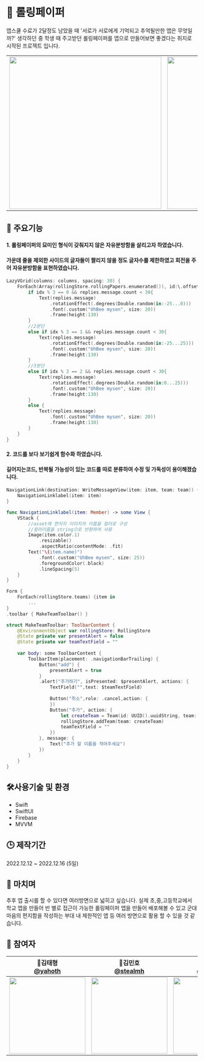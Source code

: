 # 🦁 롤링페이퍼

앱스쿨 수료가 2달정도 남았을 때 '서로가 서로에게 기억되고 추억될만한 앱은 무엇일까?' 생각하던 중 학생 때 주고받던 롤링페이퍼를 앱으로 만들어보면 좋겠다는 취지로 시작된 프로젝트 입니다.
<table>
  <tr>
    <td>
      <img alt="" src="https://user-images.githubusercontent.com/66459715/210161392-7bd082b4-6429-43cd-8543-8e7636fdb0ef.png" width="400">
    </td>
    <td>
      <img alt="" src="https://user-images.githubusercontent.com/66459715/210161395-5dcedf47-ab5b-4d1f-ac7d-deada8683dae.png" width="400">
    </td>
    <td>
      <img alt="" src="https://user-images.githubusercontent.com/66459715/210161398-3ecd6c02-344c-482d-b8e2-9aaeecdbdd87.png" width="400">
    </td>
        <td>
      <img alt="" src="https://user-images.githubusercontent.com/66459715/210161400-1f5edcdd-89e9-4f27-b007-e74860820b68.png" width="400">
    </td>
        <td>
      <img alt="" src="https://user-images.githubusercontent.com/66459715/210161402-017d9f01-f056-4ca5-ae29-74ae80c5d0c3.png" width="400">
    </td>
  </tr>
</table>

## 🧐 주요기능

#### 1. 롤링페이퍼의 묘미인 형식이 갖춰지지 않은 자유분방함을 살리고자 하였습니다.
#### 가운데 줄을 제외한 사이드의 글자들이 짤리지 않을 정도 글자수를 제한하였고 회전을 주어 자유분방함을 표현하였습니다.
```swift
LazyVGrid(columns: columns, spacing: 30) {
    ForEach(Array(rollingStore.rollingPapers.enumerated()), id:\.offset){ idx,replies in
        if idx % 3 == 0 && replies.message.count < 30{
            Text(replies.message)
                .rotationEffect(.degrees(Double.random(in:-25...0)))
                .font(.custom("UhBee mysen", size: 20))
                .frame(height:130)
        }
        //2분단
        else if idx % 3 == 1 && replies.message.count < 30{
            Text(replies.message)
                .rotationEffect(.degrees(Double.random(in:-25...25)))
                .font(.custom("UhBee mysen", size: 20))
                .frame(height:130)
        }
        //3분단
        else if idx % 3 == 2 && replies.message.count < 30{
            Text(replies.message)
                .rotationEffect(.degrees(Double.random(in:0...25)))
                .font(.custom("UhBee mysen", size: 20))
                .frame(height:130)
        }
        else {
            Text(replies.message)
                .font(.custom("UhBee mysen", size: 20))
                .frame(height:130)
        }
    }
}
```

#### 2. 코드를 보다 보기쉽게 함수화 하였습니다.
#### 길어지는코드, 반복될 가능성이 있는 코드를 따로 분류하여 수정 및 가독성이 용이해졌습니다.
```swift
NavigationLink(destination: WriteMessageView(item: item, team: team)) {                               
    NavigationLinklabel(item: item)
}

func NavigationLinklabel(item: Member) -> some View {
    VStack {
        //asset에 편지지 이미지의 이름을 컬러로 구성
        //컬러이름을 string으로 반환하여 사용
        Image(item.color.1)
            .resizable()
            .aspectRatio(contentMode: .fit)
        Text("\(item.name)")
            .font(.custom("UhBee mysen", size: 25))
            .foregroundColor(.black)
            .lineSpacing(5)
    }
}
```
```swift
Form {
    ForEach(rollingStore.teams) {item in
        ...
}  
.toolbar { MakeTeamToolbar() }

struct MakeTeamToolbar: ToolbarContent {
    @EnvironmentObject var rollingStore: RollingStore
    @State private var presentAlert = false
    @State private var teamTextField = ""
    
    var body: some ToolbarContent {
        ToolbarItem(placement: .navigationBarTrailing) {
            Button("add") {
                presentAlert = true
            }
            .alert("추가하기", isPresented: $presentAlert, actions: {
                TextField("",text: $teamTextField)
                
                Button("취소",role: .cancel,action: {
                })
                Button("추가", action: {
                    let createTeam = Team(id: UUID().uuidString, team: teamTextField)
                    rollingStore.addTeam(team: createTeam)
                    teamTextField = ""
                })
            }, message: {
                Text("추가 할 이름을 적어주세요")
            })
        }
    }
}
```

## 🛠사용기술 및 환경
- Swift
- SwiftUI
- Firebase
- MVVM

## 🕒 제작기간

2022.12.12 ~ 2022.12.16 (5일)

## 🌻 마치며

추후 앱 출시를 할 수 있다면 여러방면으로 넓히고 싶습니다. 실제 초,중,고등학교에서 학교 앱을 만들어 반 별로 접근이 가능한 롤링페이퍼 앱을 만들어 배포해볼 수 있고 군대 마음의 편지함을 작성하는 부대 내 제한적인 앱 등 여러 방면으로 활용 할 수 있을 것 같습니다.

## 🌟 참여자
| 📎김태형<br/>[@yahoth](https://github.com/yahoth)<br/> | 📎김민호<br/> [@stealmh](https://github.com/stealmh)<br/> | 📎김영서<br/>[@yngddo](https://github.com/yngddo)<br/> |
| :----------------------------------------------------------: | :---------------------------------------------: | :-------------------------------------------------: |
|<img src="https://github.com/yahoth.png?size=200" width=200> | <img src="https://avatars.githubusercontent.com/u/66459715?v=4" width=200>  | <img src="https://github.com/yngddo.png?size=200" width=200> |
